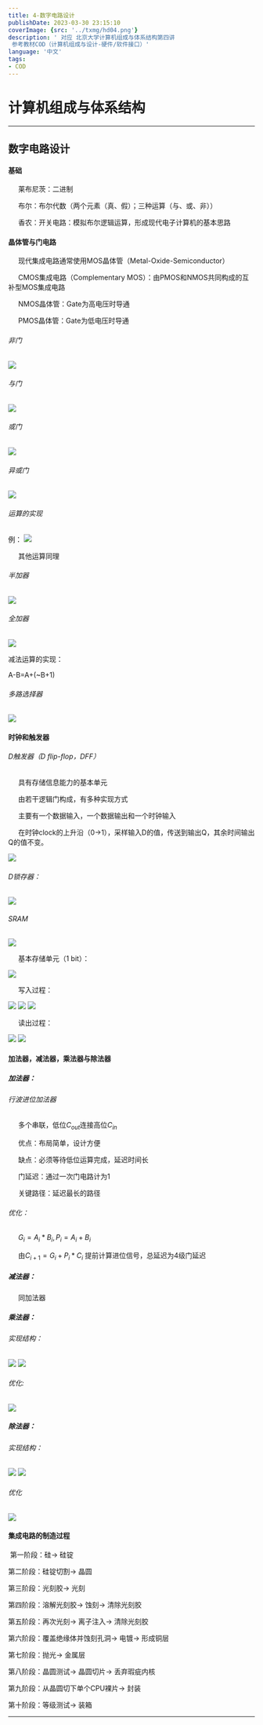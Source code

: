 ```yaml
---
title: 4-数字电路设计
publishDate: 2023-03-30 23:15:10
coverImage: {src: '../txmg/hd04.png'}
description: ' 对应 北京大学计算机组成与体系结构第四讲
 参考教材COD（计算机组成与设计-硬件/软件接口）'
language: '中文'
tags:
- COD
---
```



# 计算机组成与体系结构

---
## 数字电路设计

#### 基础

$\quad$ 莱布尼茨：二进制

$\quad$ 布尔：布尔代数（两个元素（真、假）；三种运算（与、或、非））

$\quad$ 香农：开关电路：模拟布尔逻辑运算，形成现代电子计算机的基本思路

#### 晶体管与门电路

$\quad$ 现代集成电路通常使用MOS晶体管（Metal-Oxide-Semiconductor）

$\quad$ CMOS集成电路（Complementary MOS）：由PMOS和NMOS共同构成的互补型MOS集成电路

$\quad$ NMOS晶体管：Gate为高电压时导通

$\quad$ PMOS晶体管：Gate为低电压时导通

###### 非门

![](../txmg/tx41.png)

###### 与门
![](../txmg/tx42.png)
###### 或门

![](../txmg/tx43.png)

###### 异或门
![](../txmg/tx44.png)

###### 运算的实现
例：
![](../txmg/tx45.png)

$\quad$ 其他运算同理

###### 半加器
![](../txmg/tx46.png)
###### 全加器
![](../txmg/tx47.png)

减法运算的实现：

A-B=A+(~B+1)
###### 多路选择器
![](../txmg/tx48.png)

#### 时钟和触发器

###### D触发器（D flip-flop，DFF）

$\quad$ 具有存储信息能力的基本单元

$\quad$ 由若干逻辑门构成，有多种实现方式

$\quad$ 主要有一个数据输入，一个数据输出和一个时钟输入

$\quad$ 在时钟clock的上升沿（0->1），采样输入D的值，传送到输出Q，其余时间输出Q的值不变。

![](../txmg/tx49.png)

###### D锁存器：

![](../txmg/tx410.png)

###### SRAM

![](../txmg/tx417.png)

$\quad$ 基本存储单元（1 bit）：

![](../txmg/tx411.png)

$\quad$ 写入过程：

![](../txmg/tx412.png)
![](../txmg/tx413.png)
![](../txmg/tx414.png)

$\quad$ 读出过程：

![](../txmg/tx415.png)
![](../txmg/tx416.png)

#### 加法器，减法器，乘法器与除法器
##### 加法器：
###### 行波进位加法器

$\quad$ 多个串联，低位$C_{out}$连接高位$C_{in}$

$\quad$ 优点：布局简单，设计方便

$\quad$ 缺点：必须等待低位运算完成，延迟时间长

$\quad$ 门延迟：通过一次门电路计为1

$\quad$ 关键路径：延迟最长的路径

###### 优化：

$\quad$ $G_i = A_i*B_i,P_i=A_i+B_i$ 

$\quad$ 由$C_{i+1}=G_i+P_i*C_i$ 提前计算进位信号，总延迟为4级门延迟

##### 减法器：

$\quad$ 同加法器

##### 乘法器：
###### 实现结构：
![](../txmg/tx608.png)
![](../txmg/tx609.png)
###### 优化:
![](../txmg/tx610.png)

##### 除法器：
###### 实现结构：
![](../txmg/tx611.png)
![](../txmg/tx612.png)
###### 优化
![](../txmg/tx613.png)

#### 集成电路的制造过程
​
第一阶段：硅$\rightarrow$ 硅锭

第二阶段：硅锭切割$\rightarrow$ 晶圆

第三阶段：光刻胶$\rightarrow$ 光刻

第四阶段：溶解光刻胶$\rightarrow$ 蚀刻$\rightarrow$ 清除光刻胶

第五阶段：再次光刻$\rightarrow$ 离子注入$\rightarrow$ 清除光刻胶

第六阶段：覆盖绝缘体并蚀刻孔洞$\rightarrow$ 电镀$\rightarrow$ 形成铜层

第七阶段：抛光$\rightarrow$ 金属层

第八阶段：晶圆测试$\rightarrow$ 晶圆切片$\rightarrow$ 丢弃瑕疵内核

第九阶段：从晶圆切下单个CPU裸片$\rightarrow$ 封装

第十阶段：等级测试$\rightarrow$ 装箱

---
